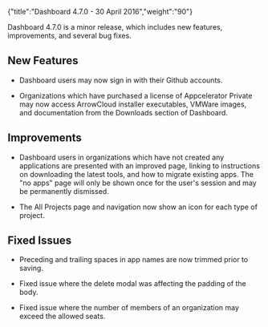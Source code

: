 {"title":"Dashboard 4.7.0 - 30 April 2016","weight":"90"}

Dashboard 4.7.0 is a minor release, which includes new features, improvements, and several bug fixes.

## New Features

* Dashboard users may now sign in with their Github accounts.

* Organizations which have purchased a license of Appcelerator Private may now access ArrowCloud installer executables, VMWare images, and documentation from the Downloads section of Dashboard.


## Improvements

* Dashboard users in organizations which have not created any applications are presented with an improved page, linking to instructions on downloading the latest tools, and how to migrate existing apps. The "no apps" page will only be shown once for the user's session and may be permanently dismissed.

* The All Projects page and navigation now show an icon for each type of project.


## Fixed Issues

* Preceding and trailing spaces in app names are now trimmed prior to saving.

* Fixed issue where the delete modal was affecting the padding of the body.

* Fixed issue where the number of members of an organization may exceed the allowed seats.
